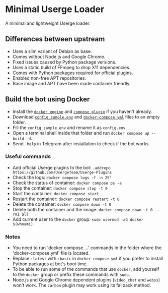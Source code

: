 # Minimal Userge Loader
A minimal and lightweight Userge loader.

## Differences between upstream
- Uses a slim variant of Debian as base.
- Comes without Node.js and Google Chrome.
- Fixed issues caused by Python package versions.
- Uses a static build of FFmpeg to drop X11 dependencies.
- Comes with Python packages required for official plugins.
- Enabled non-free APT repositories.
- Base image and APT have been made container friendly.

## Build the bot using Docker
- Install the [`docker engine`](https://docs.docker.com/engine/install/) and [`compose plugin`](https://docs.docker.com/compose/install/) if you haven't already.
- Download [`config_sample.env`](https://raw.githubusercontent.com/ripsivis/userge-loader/master/config_sample.env) and [`docker-compose.yml`](https://raw.githubusercontent.com/ripsivis/userge-loader/master/docker-compose.yml) files to an empty folder.
- Fill the `config_sample.env` and rename it as `config.env`.
- Open a terminal shell inside that folder and run `docker compose up --build -d`.
- Send `.help` in Telegram after installation to check if the bot works.

### Useful commands
- Add official Userge plugins to the bot: `.addrepo https://github.com/UsergeTeam/Userge-Plugins`
- Check the logs: `docker compose logs -f -n 25"`
- Check the status of container: `docker compose ps -a`
- Stop the container: `docker compose stop -t 0`
- Start the container: `docker compose start`
- Restart the container: `docker compose restart -t 0`
- Delete the container: `docker compose down -t 0`
- Delete both the container and the image: `docker compose down -t 0 --rmi all`
- Add current user to the `docker` group: `sudo usermod -aG docker $(whoami)`

### Notes
- You need to run `docker compose ...' commands in the folder where the 'docker-compose.yml' file is located.
- Replace `:latest` with `:basic` in `docker-compose.yml` if you prefer to install Python packages at bot's boot time.
- To be able to run some of the commands that use `docker`, add yourself to the `docker` group or prefix these commands with `sudo`.
- Node.js and Google Chrome dependent plugins (`video_chat` and `webss`) won't work. The `carbon` plugin may work using its fallback method.
